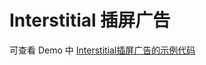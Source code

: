 # Interstitial 插屏广告

可查看 Demo 中 [Interstitial插屏广告的示例代码](../demo/src/main/java/com/ifmvo/togetherad/demo/inter/InterActivity.kt)
